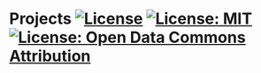 # Projects [![License](https://img.shields.io/badge/License-Apache_2.0-blue.svg)](https://opensource.org/licenses/Apache-2.0) [![License: MIT](https://img.shields.io/badge/License-MIT-yellow.svg)](https://opensource.org/licenses/MIT) [![License: Open Data Commons Attribution](https://img.shields.io/badge/License-ODC_BY-brightgreen.svg)](https://opendatacommons.org/licenses/by/) 
